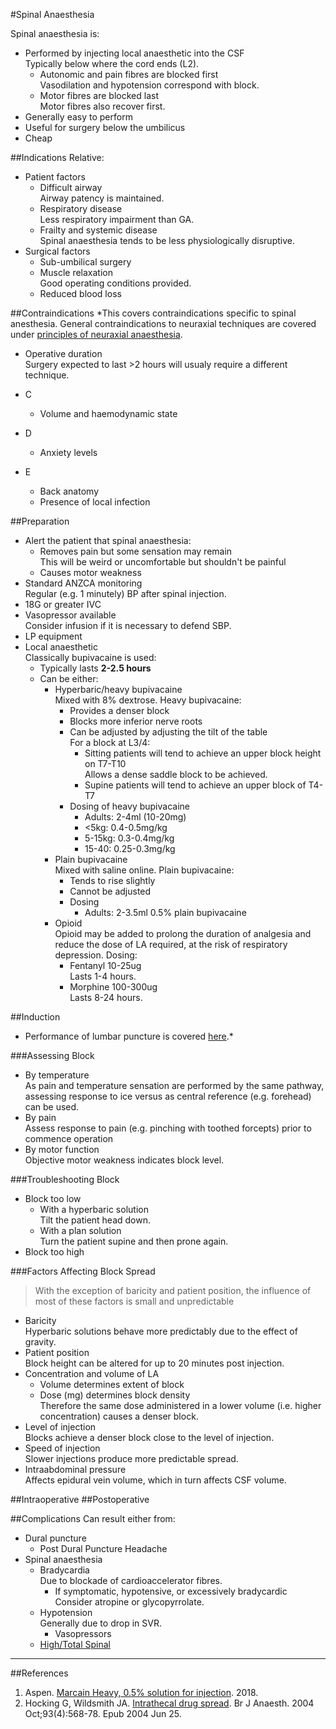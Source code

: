#Spinal Anaesthesia

Spinal anaesthesia is:
* Performed by injecting local anaesthetic into the CSF  
Typically below where the cord ends (L2).
	* Autonomic and pain fibres are blocked first  
	Vasodilation and hypotension correspond with block.
	* Motor fibres are blocked last  
	Motor fibres also recover first.
* Generally easy to perform  
* Useful for surgery below the umbilicus
* Cheap


##Indications
Relative:
* Patient factors
	* Difficult airway  
	Airway patency is maintained.
	* Respiratory disease  
	Less respiratory impairment than GA.
	* Frailty and systemic disease  
	Spinal anaesthesia tends to be less physiologically disruptive.
* Surgical factors
	* Sub-umbilical surgery
	* Muscle relaxation  
	Good operating conditions provided.
	* Reduced blood loss


##Contraindications
*This covers contraindications specific to spinal anesthesia. General contraindications to neuraxial techniques are covered under [principles of neuraxial anaesthesia](/anaesthesia/regional/principles/principles-neuraxial.md).

* Operative duration  
	Surgery expected to last >2 hours will usualy require a different technique.


* C
	* Volume and haemodynamic state
* D
	* Anxiety levels
* E
	* Back anatomy
	* Presence of local infection

##Preparation
* Alert the patient that spinal anaesthesia:
	* Removes pain but some sensation may remain  
	This will be weird or uncomfortable but shouldn't be painful
	* Causes motor weakness
* Standard ANZCA monitoring  
Regular (e.g. 1 minutely) BP after spinal injection.
* 18G or greater IVC
* Vasopressor available  
Consider infusion if it is necessary to defend SBP.
* LP equipment
* Local anaesthetic  
Classically bupivacaine is used:
	* Typically lasts **2-2.5 hours**
	* Can be either:
		* Hyperbaric/heavy bupivacaine  
		Mixed with 8% dextrose. Heavy bupivacaine:
			* Provides a denser block
			* Blocks more inferior nerve roots
			* Can be adjusted by adjusting the tilt of the table  
			For a block at L3/4:
				* Sitting patients will tend to achieve an upper block height on T7-T10  
				Allows a dense saddle block to be achieved.
				* Supine patients will tend to achieve an upper block of T4-T7
			* Dosing of heavy bupivacaine
				* Adults: 2-4ml (10-20mg)
				* <5kg: 0.4-0.5mg/kg
				* 5-15kg: 0.3-0.4mg/kg
				* 15-40: 0.25-0.3mg/kg
		* Plain bupivacaine  
		Mixed with saline online. Plain bupivacaine:
			* Tends to rise slightly
			* Cannot be adjusted
			* Dosing
				* Adults: 2-3.5ml 0.5% plain bupivacaine
		* Opioid  
		Opioid may be added to prolong the duration of analgesia and reduce the dose of LA required, at the risk of respiratory depression. Dosing:
			* Fentanyl 10-25ug  
			Lasts 1-4 hours.
			* Morphine 100-300ug  
			Lasts 8-24 hours.

##Induction
* Performance of lumbar puncture is covered [here](/procedures/regional/lp.md).*

###Assessing Block
* By temperature  
As pain and temperature sensation are performed by the same pathway, assessing response to ice versus as central reference (e.g. forehead) can be used.
* By pain  
Assess response to pain (e.g. pinching with toothed forcepts) prior to commence operation
* By motor function  
Objective motor weakness indicates block level.


###Troubleshooting Block
* Block too low  
	* With a hyperbaric solution  
	Tilt the patient head down.
	* With a plan solution  
	Turn the patient supine and then prone again.
* Block too high



###Factors Affecting Block Spread
> With the exception of baricity and patient position, the influence of most of these factors is small and unpredictable

* Baricity  
Hyperbaric solutions behave more predictably due to the effect of gravity.
* Patient position  
Block height can be altered for up to 20 minutes post injection.
* Concentration and volume of LA
	* Volume determines extent of block
	* Dose (mg) determines block density  
	Therefore the same dose administered in a lower volume (i.e. higher concentration) causes a denser block.
* Level of injection  
Blocks achieve a denser block close to the level of injection.
* Speed of injection  
Slower injections produce more predictable spread.
* Intraabdominal pressure  
Affects epidural vein volume, which in turn affects CSF volume.

##Intraoperative
##Postoperative

##Complications
Can result either from:
* Dural puncture
	* Post Dural Puncture Headache
* Spinal anaesthesia
	* Bradycardia  
	Due to blockade of cardioaccelerator fibres.
		* If symptomatic, hypotensive, or excessively bradycardic  
		Consider atropine or glycopyrrolate.
	* Hypotension  
	Generally due to drop in SVR.
		* Vasopressors  
	* [High/Total Spinal](/anaesthesia/crisis/totalspinal.md)


---
##References

1. Aspen. [Marcain Heavy, 0.5% solution for injection](https://www.medicines.org.uk/emc/product/876/smpc). 2018.
2. Hocking G, Wildsmith JA. [Intrathecal drug spread](https://academic.oup.com/bja/article/93/4/568/304476). Br J Anaesth. 2004 Oct;93(4):568-78. Epub 2004 Jun 25. 